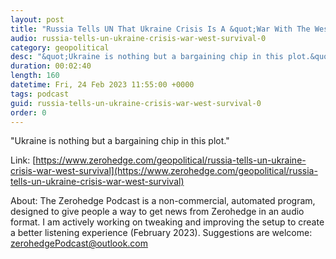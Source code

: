 ```yaml
---
layout: post
title: "Russia Tells UN That Ukraine Crisis Is A &quot;War With The West For Survival&quot;"
audio: russia-tells-un-ukraine-crisis-war-west-survival-0
category: geopolitical
desc: "&quot;Ukraine is nothing but a bargaining chip in this plot.&quot; "
duration: 00:02:40
length: 160
datetime: Fri, 24 Feb 2023 11:55:00 +0000
tags: podcast
guid: russia-tells-un-ukraine-crisis-war-west-survival-0
order: 0
---
```

&quot;Ukraine is nothing but a bargaining chip in this plot.&quot; 

Link: [https://www.zerohedge.com/geopolitical/russia-tells-un-ukraine-crisis-war-west-survival](https://www.zerohedge.com/geopolitical/russia-tells-un-ukraine-crisis-war-west-survival)

About: The Zerohedge Podcast is a non-commercial, automated program, designed to give people a way to get news from Zerohedge in an audio format.  I am actively working on tweaking and improving the setup to create a better listening experience (February 2023).  Suggestions are welcome: [zerohedgePodcast@outlook.com](mailto:zerohedgePodcast@outlook.com)